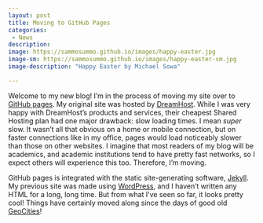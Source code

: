 ```yaml
---
layout: post
title: Moving to GitHub Pages
categories:
 - News
description:
image: https://sammosummo.github.io/images/happy-easter.jpg
image-sm: https://sammosummo.github.io/images/happy-easter-sm.jpg
image-description: "Happy Easter by Michael Sowa"

---
```

Welcome to my new blog! I’m in the process of moving my site over to [GitHub pages](https://pages.github.com).
My original site was hosted by [DreamHost](https://www.dreamhost.com). While
I was very happy with DreamHost’s products and services, their cheapest
Shared Hosting plan had one major drawback: slow loading times. I mean _super_
slow. It wasn’t all that obvious on a home or mobile connection, but on faster
connections like in my office, pages would load noticeably slower than those
on other websites. I imagine that most readers of my blog will be academics,
and academic institutions tend to have pretty fast networks, so I expect
others will experience this too. Therefore, I’m moving.

GitHub pages is integrated with the static site-generating software, [
Jekyll](http://jekyllrb.com). My previous site was made using
[WordPress](https://wordpress.com), and I haven’t written any HTML for a
long, long time. But from what I’ve seen so far, it looks pretty
cool! Things have certainly moved along since the days of good old 
[GeoCities](http://blog.geocities.institute)!